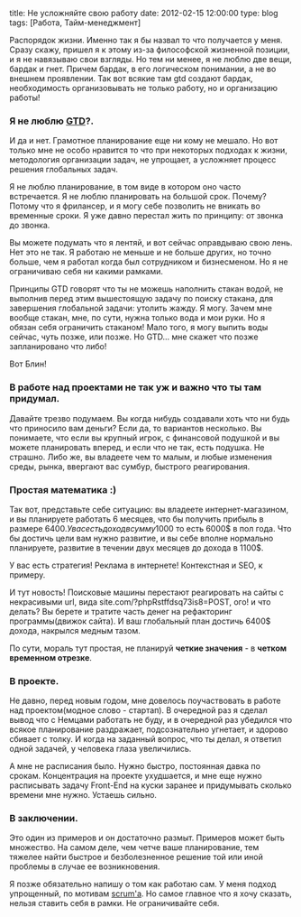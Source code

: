 title: Не усложняйте свою работу
date: 2012-02-15 12:00:00
type: blog
tags: [Работа, Тайм-менеджмент]

Распорядок жизни. Именно так я бы назвал то что получается у меня. Сразу скажу, пришел я к этому из-за философской жизненной позиции, и я не навязываю свои взгляды. Но тем ни менее, я не люблю две вещи, бардак и гнет. Причем бардак, в его логическом понимании, а не во внешнем проявлении. Так вот всякие там gtd создают бардак, необходимость организовывать не только работу, но и организацию работы!

### Я не люблю [GTD](http://ru.wikipedia.org/wiki/Getting_Things_Done "GTD")?.

И да и нет. Грамотное планирование еще ни кому не мешало. Но вот только мне не особо нравится то что при некоторых подходах к жизни, методология организации задач, не упрощает, а усложняет процесс решения глобальных задач.

Я не люблю планирование, в том виде в котором оно часто встречается. Я  не люблю планировать на большой срок. Почему? Потому что я фрилансер, и я могу себе позволить не вникать во временные сроки. Я уже давно перестал жить по принципу: от звонка до звонка. 

Вы можете подумать что я лентяй, и вот сейчас оправдываю свою лень. Нет это не так. Я работаю не меньше и не больше других, но точно больше, чем я работал когда был сотрудником и бизнесменом. Но я не ограничиваю себя ни какими рамками. 

Принципы GTD говорят что ты не можешь наполнить стакан водой, не выполнив перед этим вышестоящую задачу по поиску стакана, для завершения глобальной задачи: утолить жажду. Я могу. Зачем мне вообще стакан, мне, по сути, нужна только вода и мои руки. Но я обязан себя ограничить стаканом! Мало того, я могу выпить воды сейчас, чуть позже, или позже. Но GTD... мне скажет что позже запланировано что либо! 

Вот Блин!

### В работе над проектами не так уж и важно что ты там придумал.

Давайте трезво подумаем. Вы когда нибудь создавали хоть что ни будь что приносило вам деньги? Если да, то вариантов несколько. Вы понимаете, что если вы крупный игрок, с финансовой подушкой и вы можете планировать вперед, и если что не так, есть подушка. Не страшно. Либо же, вы владеете чем то малым, и любые изменения среды, рынка, ввергают вас сумбур, быстрого реагирования. 

### Простая математика :)

Так вот, представьте себе ситуацию: вы владеете интернет-магазином, и вы планируете работать 6 месяцев, что бы получить прибыль в размере 6400$. У вас есть доход в сумму 1000$ то есть 6000$ в пол года. Что бы достичь цели вам нужно развитие, и вы себе вполне нормально планируете, развитие в течении двух месяцев до дохода в 1100$. 

У вас есть стратегия! Реклама в интернете! Контекстная и SEO, к примеру.

И тут новость! Поисковые машины перестают реагировать на сайты с некрасивыми url, вида site.com/?phpRstffdsq73is8=POST, ого! и что делать? Вы берете и тратите часть денег на рефакторинг программы(движок сайта). И ваш глобальный план достичь 6400$ дохода, накрылся медным тазом. 

По сути, мораль тут простая, не планируй **четкие значения** - в **четком временном отрезке**. 

### В проекте. 

Не давно, перед новым годом, мне довелось поучаствовать в работе над проектом(модное слово - стартап). В очередной раз я сделал вывод что с Немцами работать не буду, и в очередной раз убедился что всякое планирование раздражает, подсознательно угнетает, и здорово сбивает с толку. И когда на заданный вопрос, что ты делал, я ответил одной задачей, у человека глаза увеличились. 

А мне не расписания было. Нужно быстро, постоянная давка по срокам. Концентрация на проекте ухудшается, и мне еще нужно расписывать задачу Front-End на куски заранее и придумывать сколько времени мне нужно. Устаешь сильно.

### В заключении. 

Это один из примеров и он достаточно размыт. Примеров может быть множество. На самом деле, чем четче ваше планирование, тем тяжелее найти быстрое и безболезненное решение той или иной проблемы в случае ее возникновения. 

Я позже обязательно напишу о том как работаю сам. У меня подход упрощенный, по мотивам [scrum'а](http://ru.wikipedia.org/wiki/Scrum "scrum в википедии"). Но самое главное что я хочу сказать, нельзя ставить себя в рамки. Не ограничивайте себя.
